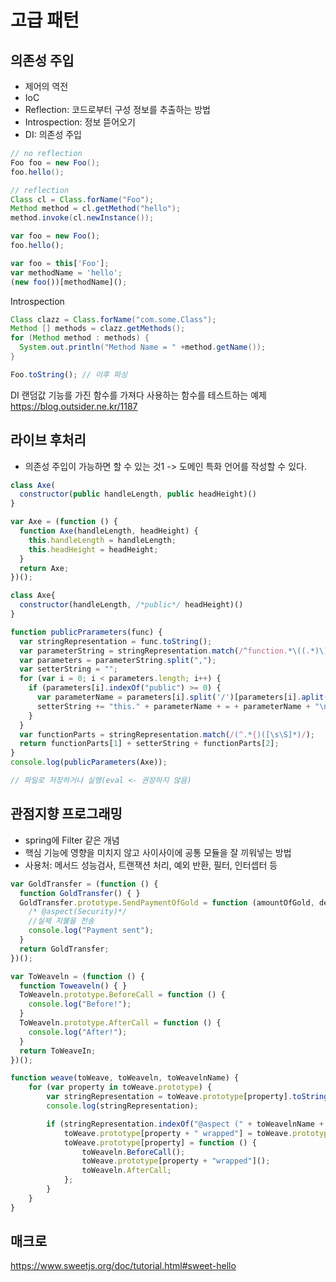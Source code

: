 # 고급 패턴

## 의존성 주입
- 제어의 역전
- IoC
- Reflection: 코드로부터 구성 정보를 추출하는 방법
- Introspection: 정보 뜯어오기
- DI: 의존성 주입

```java
// no reflection
Foo foo = new Foo();
foo.hello();

// reflection
Class cl = Class.forName("Foo");
Method method = cl.getMethod("hello");
method.invoke(cl.newInstance());
```

```javascript
var foo = new Foo();
foo.hello();

var foo = this['Foo'];
var methodName = 'hello';
(new foo())[methodName]();
```

Introspection
```java
Class clazz = Class.forName("com.some.Class");
Method [] methods = clazz.getMethods();
for (Method method : methods) {
  System.out.println("Method Name = " +method.getName());
}
```

```javascript
Foo.toString(); // 이후 파싱
```

DI
랜덤값 기능를 가진 함수를 가져다 사용하는 함수를 테스트하는 예제
https://blog.outsider.ne.kr/1187

## 라이브 후처리
- 의존성 주입이 가능하면 할 수 있는 것1 -> 도메인 특화 언어를 작성할 수 있다.
``` javascript
class Axe(
  constructor(public handleLength, public headHeight)()
}

var Axe = (function () {
  function Axe(handleLength, headHeight) {
    this.handleLength = handleLength;
    this.headHeight = headHeight;
  }
  return Axe;
})();

class Axe{
  constructor(handleLength, /*public*/ headHeight)()
}

function publicPrarameters(func) {
  var stringRepresentation = func.toString();
  var parameterString = stringRepresentation.match(/^function.*\((.*)\)/)[1];
  var parameters = parameterString.split(",");
  var setterString = "";
  for (var i = 0; i < parameters.length; i++) {
    if (parameters[i].indexOf("public") >= 0) {
      var parameterName = parameters[i].split('/')[parameters[i].aplit('/').length-1].trim();
      setterString += "this." + parameterName + = + parameterName + "\n";
    }
  }
  var functionParts = stringRepresentation.match(/(^.*{)([\s\S]*)/);
  return functionParts[1] + setterString + functionParts[2];
}
console.log(publicParameters(Axe));

// 파일로 저장하거나 실행(eval <- 권장하지 않음)
```

## 관점지향 프로그래밍
- spring에 Filter 같은 개념
- 핵심 기능에 영향을 미치지 않고 사이사이에 공통 모듈을 잘 끼워넣는 방법
- 사용처: 메서드 성능검사, 트랜잭션 처리, 예외 반환, 필터, 인터셉터 등

```javascript
var GoldTransfer = (function () { 
  function GoldTransfer() { }
  GoldTransfer.prototype.SendPaymentOfGold = function (amountOfGold, destination) {
    /* @aspect(Security)*/
    //실제 지불을 전송
    console.log("Payment sent");
  }
  return GoldTransfer;
})();

var ToWeaveln = (function () {
  function Toweaveln() { }
  ToWeaveln.prototype.BeforeCall = function () {
    console.log("Before!"); 
  }
  ToWeaveln.prototype.AfterCall = function () {
    console.log("After!");
  }
  return ToWeaveIn;
})(); 

function weave(toWeave, toWeaveln, toWeavelnName) {
    for (var property in toWeave.prototype) {
        var stringRepresentation = toWeave.prototype[property].toString();
        console.log(stringRepresentation);

        if (stringRepresentation.indexOf("@aspect (" + toWeavelnName + ")") >= 0) {
            toWeave.prototype[property + " wrapped"] = toWeave.prototype[property];
            toWeave.prototype[property] = function () {
                toWeaveln.BeforeCall();
                toWeave.prototype[property + "wrapped"]();
                toWeaveln.AfterCall;
            };
        }
    }
}
```

## 매크로 
https://www.sweetjs.org/doc/tutorial.html#sweet-hello
